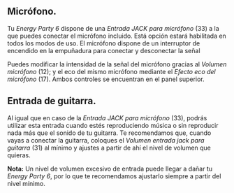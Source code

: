 ## Micrófono.

Tu *Energy Party 6* dispone de una *Entrada JACK para micrófono* (33) a la que puedes conectar el micrófono incluido. Está opción estará habilitada en todos los modos de uso. El micrófono dispone de un interruptor de encendido en la empuñadura para conectar y desconectar la señal

Puedes modificar la intensidad de la señal del micrófono gracias al *Volumen micrófono* (12); y el eco del mismo micrófono mediante el *Efecto eco del micrófono* (17). Ambos controles se encuentran en el panel superior.


## Entrada de guitarra.

Al igual que en caso de la *Entrada JACK para micrófono* (33), podrás utilizar esta entrada cuando estés reproduciendo música o sin reproducir nada más que el sonido de tu guitarra. Te recomendamos que, cuando vayas a conectar la guitarra, coloques el *Volumen entrada jack para guitarra* (31) al mínimo  y ajustes a partir de ahí el nivel de volumen que quieras.

**Nota:** Un nivel de volumen excesivo de entrada puede llegar a dañar tu *Energy Party 6*, por lo que te recomendamos ajustarlo siempre a partir del nivel mínimo.
